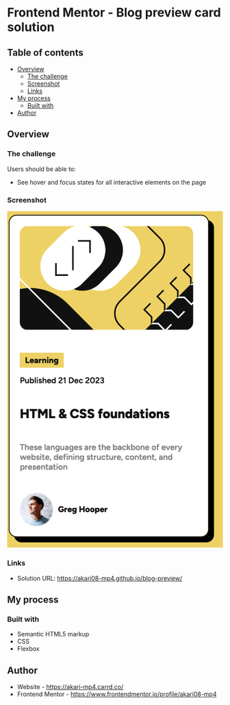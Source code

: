 # Frontend Mentor - Blog preview card solution

## Table of contents

- [Overview](#overview)
  - [The challenge](#the-challenge)
  - [Screenshot](#screenshot)
  - [Links](#links)
- [My process](#my-process)
  - [Built with](#built-with)
- [Author](#author)

## Overview

### The challenge

Users should be able to:

- See hover and focus states for all interactive elements on the page

### Screenshot

![](./solution.png)

### Links

- Solution URL: https://akari08-mp4.github.io/blog-preview/


## My process

### Built with

- Semantic HTML5 markup
- CSS
- Flexbox

## Author

- Website - https://akari-mp4.carrd.co/
- Frontend Mentor - https://www.frontendmentor.io/profile/akari08-mp4
